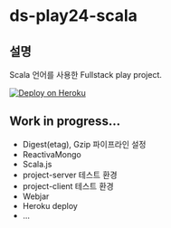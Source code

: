 # ds-play24-scala

## 설명
Scala 언어를 사용한 Fullstack play project.

[![Deploy on Heroku](https://www.herokucdn.com/deploy/button.png)](https://heroku.com/deploy)

## Work in progress...
* Digest(etag), Gzip 파이프라인 설정
* ReactivaMongo
* Scala.js
* project-server 테스트 환경
* project-client 테스트 환경
* Webjar
* Heroku deploy
* ...
